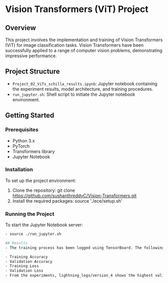 # Vision Transformers (ViT) Project

## Overview

This project involves the implementation and training of Vision Transformers (ViT) for image classification tasks. Vision Transformers have been successfully applied to a range of computer vision problems, demonstrating impressive performance.

## Project Structure

- `Project_02_ViTs_schilla_results.ipynb`: Jupyter notebook containing the experiment results, model architecture, and training procedures.
- `run_jupyter.sh`: Shell script to initiate the Jupyter notebook environment.

## Getting Started

### Prerequisites

- Python 3.x
- PyTorch
- Transformers library
- Jupyter Notebook

### Installation

To set up the project environment:

1. Clone the repository: git clone https://github.com/sushanthreddyC/Vision-Transformers.git
2. Install the required packages: source './ece/setup.sh'


### Running the Project

To start the Jupyter Notebook server:

```bash
- source ./run_jupyter.sh

## Results
- The training process has been logged using TensorBoard. The following key metrics are tracked:

- Training Accuracy
- Validation Accuracy
- Training Loss
- Validation Loss
- From the experiments, lightning_logs/version_4 shows the highest validation accuracy, suggesting model improvements over iterations.
